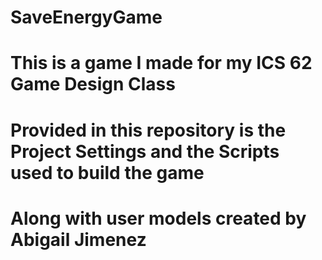 # SaveEnergyGame
# This is a game I made for my ICS 62 Game Design Class
# Provided in this repository is the Project Settings and the Scripts used to build the game
# Along with user models created by Abigail Jimenez
